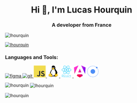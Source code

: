 <h1 align="center">Hi 👋, I'm Lucas Hourquin</h1>
<h3 align="center">A developer from France</h3>

<p align="left"> <img src="https://komarev.com/ghpvc/?username=lhourquin&label=Profile%20views&color=0e75b6&style=flat" alt="lhourquin" /> </p>

<p align="left"> <a href="https://github.com/ryo-ma/github-profile-trophy"><img src="https://github-profile-trophy.vercel.app/?username=lhourquin" alt="lhourquin" /></a> </p>

</p>

<h3 align="left">Languages and Tools:</h3>
<p align="left"> <a href="https://www.figma.com/" target="_blank" rel="noreferrer"> <img src="https://www.vectorlogo.zone/logos/figma/figma-icon.svg" alt="figma" width="40" height="40"/> </a> <a href="https://git-scm.com/" target="_blank" rel="noreferrer">
  <img src="https://www.vectorlogo.zone/logos/git-scm/git-scm-icon.svg" alt="git" width="40" height="40"/> </a> <a href="https://developer.mozilla.org/en-US/docs/Web/JavaScript" target="_blank" rel="noreferrer"> 
    <img src="https://raw.githubusercontent.com/devicons/devicon/master/icons/javascript/javascript-original.svg" alt="javascript" width="40" height="40"/> </a> <a href="https://www.linux.org/" target="_blank" rel="noreferrer"> 
      <img src="https://raw.githubusercontent.com/devicons/devicon/master/icons/linux/linux-original.svg" alt="linux" width="40" height="40"/> </a> <a href="https://reactjs.org/" target="_blank" rel="noreferrer">
        <img src="https://raw.githubusercontent.com/devicons/devicon/master/icons/react/react-original-wordmark.svg" alt="react" width="40" height="40"/> </a> 
<a><img src="https://raw.githubusercontent.com/devicons/devicon/master/icons/angular/angular-original.svg" alt="angular" width="40" height="40" />
</a>
  <a>
  <img src="https://raw.githubusercontent.com/devicons/devicon/master/icons/ionic/ionic-original.svg" alt="ionic" width="40" height="40" /></p>
    
  </a>
<p><img align="left" src="https://github-readme-stats.vercel.app/api/top-langs?username=lhourquin&show_icons=true&locale=en&layout=compact" alt="lhourquin" /></p>

<p>&nbsp;<img align="center" src="https://github-readme-stats.vercel.app/api?username=lhourquin&show_icons=true&locale=en" alt="lhourquin" /></p>

<p><img align="center" src="https://github-readme-streak-stats.herokuapp.com/?user=lhourquin&" alt="lhourquin" /></p>
